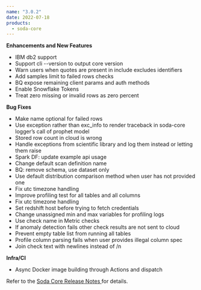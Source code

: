 ```yaml
---
name: "3.0.2"
date: 2022-07-18
products:
  - soda-core
---
```


**Enhancements and New Features**
* IBM db2 support
* Support cli --version to output core version
* Warn users when quotes are present in include excludes identifiers
* Add samples limit to failed rows checks
* BQ expose remaining client params and auth methods
* Enable Snowflake Tokens
* Treat zero missing or invalid rows as zero percent

**Bug Fixes**
* Make name optional for failed rows
* Use exception rather than exc_info to render traceback in soda-core logger’s call of prophet model
* Stored row count in cloud is wrong
* Handle exceptions from scientific library and log them instead or letting them raise
* Spark DF: update example api usage
* Change default scan definition name
* BQ: remove schema, use dataset only
* Use default distribution comparison method when user has not provided one
* Fix utc timezone handling
* Improve profiling test for all tables and all columns
* Fix utc timezone handling
* Set redshift host before trying to fetch credentials
* Change unassigned min and max variables for profiling logs
* Use check name in Metric checks
* If anomaly detection fails other check results are not sent to cloud
* Prevent empty table list from running all tables
* Profile column parsing fails when user provides illegal column spec
* Join check text with newlines instead of /n

**Infra/CI**
* Async Docker image building through Actions and dispatch


Refer to the <a href="https://github.com/sodadata/soda-core/releases" target="_blank">Soda Core Release Notes </a> for details.